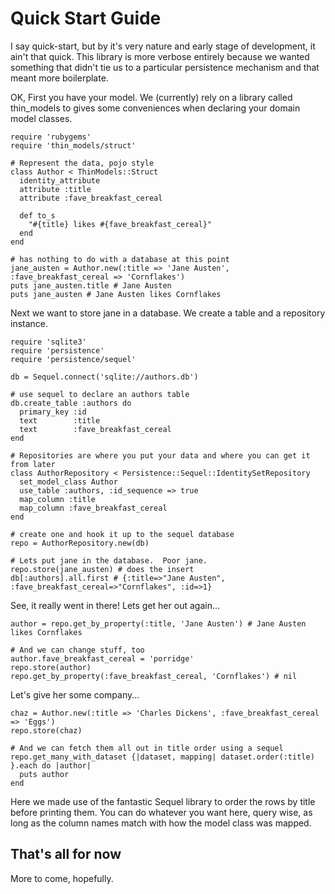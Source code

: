 # Quick Start Guide

I say quick-start, but by it's very nature and early stage of development, it ain't that quick.  This library is more verbose entirely because we wanted something that didn't tie us to a particular persistence mechanism and that meant more boilerplate.

OK, First you have your model.  We (currently) rely on a library called thin_models to gives some conveniences when declaring your domain model classes.

    require 'rubygems'
    require 'thin_models/struct'

    # Represent the data, pojo style
    class Author < ThinModels::Struct
      identity_attribute
      attribute :title
      attribute :fave_breakfast_cereal

      def to_s
        "#{title} likes #{fave_breakfast_cereal}"
      end
    end

    # has nothing to do with a database at this point
    jane_austen = Author.new(:title => 'Jane Austen', :fave_breakfast_cereal => 'Cornflakes')
    puts jane_austen.title # Jane Austen
    puts jane_austen # Jane Austen likes Cornflakes


Next we want to store jane in a database.  We create a table and a repository instance.

    require 'sqlite3'
    require 'persistence'
    require 'persistence/sequel'

    db = Sequel.connect('sqlite://authors.db')

    # use sequel to declare an authors table
    db.create_table :authors do
      primary_key :id
      text        :title
      text        :fave_breakfast_cereal
    end

    # Repositories are where you put your data and where you can get it from later
    class AuthorRepository < Persistence::Sequel::IdentitySetRepository
      set_model_class Author
      use_table :authors, :id_sequence => true
      map_column :title
      map_column :fave_breakfast_cereal
    end

    # create one and hook it up to the sequel database
    repo = AuthorRepository.new(db)

    # Lets put jane in the database.  Poor jane.
    repo.store(jane_austen) # does the insert
    db[:authors].all.first # {:title=>"Jane Austen", :fave_breakfast_cereal=>"Cornflakes", :id=>1}

See, it really went in there! Lets get her out again...

    author = repo.get_by_property(:title, 'Jane Austen') # Jane Austen likes Cornflakes

    # And we can change stuff, too
    author.fave_breakfast_cereal = 'porridge'
    repo.store(author)
    repo.get_by_property(:fave_breakfast_cereal, 'Cornflakes') # nil

Let's give her some company...

    chaz = Author.new(:title => 'Charles Dickens', :fave_breakfast_cereal => 'Eggs')
    repo.store(chaz)

    # And we can fetch them all out in title order using a sequel
    repo.get_many_with_dataset {|dataset, mapping| dataset.order(:title) }.each do |author|
      puts author
    end

Here we made use of the fantastic Sequel library to order the rows by title before printing them.  You can do whatever you want here, query wise, as long as the column names match with how the model class was mapped.

## That's all for now

More to come, hopefully.
